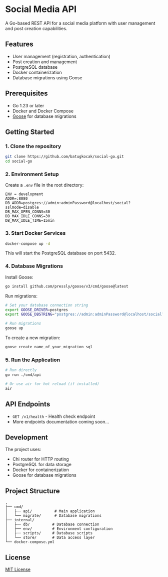 # Social Media API

A Go-based REST API for a social media platform with user management and post creation capabilities.

## Features

- User management (registration, authentication)
- Post creation and management
- PostgreSQL database
- Docker containerization
- Database migrations using Goose

## Prerequisites

- Go 1.23 or later
- Docker and Docker Compose
- [Goose](https://github.com/pressly/goose) for database migrations

## Getting Started

### 1. Clone the repository

```bash
git clone https://github.com/batugkocak/social-go.git
cd social-go
```

### 2. Environment Setup

Create a `.env` file in the root directory:

```env
ENV = development
ADDR=:8080
DB_ADDR=postgres://admin:adminPassword@localhost/social?sslmode=disable
DB_MAX_OPEN_CONNS=30
DB_MAX_IDLE_CONNS=30
DB_MAX_IDLE_TIME=15min
```

### 3. Start Docker Services

```bash
docker-compose up -d
```

This will start the PostgreSQL database on port 5432.

### 4. Database Migrations

Install Goose:

```bash
go install github.com/pressly/goose/v3/cmd/goose@latest
```

Run migrations:

```bash
# Set your database connection string
export GOOSE_DRIVER=postgres
export GOOSE_DBSTRING="postgres://admin:adminPassword@localhost/social?sslmode=disable"

# Run migrations
goose up
```

To create a new migration:

```bash
goose create name_of_your_migration sql
```

### 5. Run the Application

```bash
# Run directly
go run ./cmd/api

# Or use air for hot reload (if installed)
air
```

## API Endpoints

- `GET /v1/health` - Health check endpoint
- More endpoints documentation coming soon...

## Development

The project uses:

- Chi router for HTTP routing
- PostgreSQL for data storage
- Docker for containerization
- Goose for database migrations

## Project Structure

```
.
├── cmd/
│   ├── api/          # Main application
│   └── migrate/      # Database migrations
├── internal/
│   ├── db/          # Database connection
│   ├── env/         # Environment configuration
│   ├── scripts/     # Database scripts
│   └── store/       # Data access layer
└── docker-compose.yml
```

## License

[MIT License](LICENSE)
